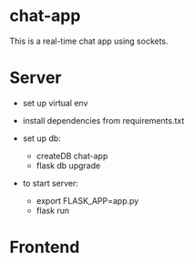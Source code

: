 # chat-app
This is a real-time chat app using sockets.

Server
=======

- set up virtual env
- install dependencies from requirements.txt
- set up db:
    - createDB chat-app
    - flask db upgrade

- to start server:
    - export FLASK_APP=app.py
    - flask run

Frontend
========

